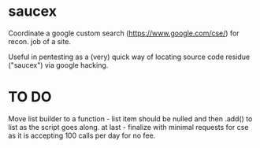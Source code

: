 saucex
======

Coordinate a google custom search (https://www.google.com/cse/) for recon. job of a site.

Useful in pentesting as a (very) quick way of locating source code residue ("saucex") via google hacking.

TO DO
======

Move list builder to a function - list item should be nulled and then .add() to list as the script goes along. at last - finalize with minimal requests for cse as it is accepting 100 calls per day for no fee.
